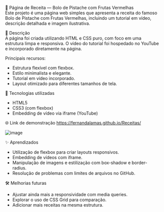 🎂 Página de Receita — Bolo de Pistache com Frutas Vermelhas<br>
Este projeto é uma página web simples que apresenta a receita do famoso Bolo de Pistache com Frutas Vermelhas, incluindo um tutorial em vídeo, descrição detalhada e imagem ilustrativa.

📝 Descrição<br>
A página foi criada utilizando HTML e CSS puro, com foco em uma estrutura limpa e responsiva.
O vídeo do tutorial foi hospedado no YouTube e incorporado diretamente na página.

Principais recursos:
- Estrutura flexível com flexbox.
- Estilo minimalista e elegante.
- Tutorial em vídeo incorporado.
- Layout otimizado para diferentes tamanhos de tela.

🚀 Tecnologias utilizadas
- HTML5
- CSS3 (com flexbox)
- Embedding de vídeo via iframe (YouTube)

🌐 Link de demonstração
https://fernandalamas.github.io/Receitas/

![image](https://github.com/user-attachments/assets/c7c23c0b-08f3-472e-bcbc-2b35f717eff6)

✨ Aprendizados
- Utilização de flexbox para criar layouts responsivos.
- Embedding de vídeos com iframe.
- Manipulação de imagens e estilização com box-shadow e border-radius.
- Resolução de problemas com limites de arquivos no GitHub.

🛠️ Melhorias futuras
- Ajustar ainda mais a responsividade com media queries.
- Explorar o uso de CSS Grid para comparação.
- Adicionar mais receitas na mesma estrutura.
